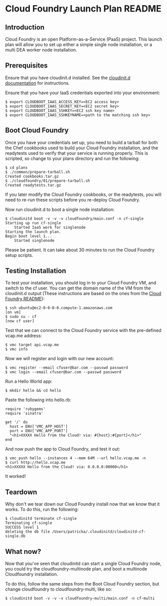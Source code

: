 # Cloud Foundry Launch Plan README

## Introduction

Cloud Foundry is an open Platform-as-a-Service (PaaS) project. This launch plan
will allow you to set up either a simple single node installation, or a multi
DEA worker node installation.


## Prerequisites

Ensure that you have cloudinit.d installed. See the [cloudinit.d documentation]
for instructions.

Ensure that you have your IaaS credentials exported into your environment:

    $ export CLOUDBOOT_IAAS_ACCESS_KEY=<EC2 access key>
    $ export CLOUDBOOT_IAAS_SECRET_KEY=<EC2 secret key>
    $ export CLOUDBOOT_IAAS_SSHKEY=<EC2 ssh key name>
    $ export CLOUDBOOT_IAAS_SSHKEYNAME=<path to the matching ssh key>

## Boot Cloud Foundry

Once you have your credentials set up, you need to build a tarball for both the
Chef cookbooks used to build your Cloud Foundry installation, and the
readytests used to verify that your service is running properly. This is
scripted, so change to your plans directory and run the following:

    $ cd plans
    $ ./common/prepare-tarball.sh
    Created cookbooks.tar.gz
    $ ./cloudfoundry/01/prepare-tarball.sh 
    Created readytests.tar.gz

If you later modify the Cloud Foundry cookbooks, or the readytests, you will
need to re-run these scripts before you re-deploy Cloud Foundry.

Now run cloudinit.d to boot a single node installation:

    $ cloudinitd boot -v -v -v cloudfoundry/main.conf -n cf-single
    Starting up run cf-single
        Started IaaS work for singlenode
    Starting the launch plan.
    Begin boot level 1...
        Started singlenode

Please be patient. It can take about 30 minutes to run the Cloud Foundry setup
scripts.


## Testing Installation

To test your installation, you should log in to your Cloud Foundry VM, and
switch to the cf user. You can get the domain name of the VM from the cloudinit.d
output (These instructions are based on the ones from the [Cloud Foundry README]):

    $ ssh ubuntu@ec2-0-0-0-0.compute-1.amazonaws.com
    [on vm]
    $ sudo su - cf
    [now cf user]

Test that we can connect to the Cloud Foundry service with the pre-defined
vcap.me address:

    $ vmc target api.vcap.me
    $ vmc info

Now we will register and login with our new account:

    $ vmc register --email cfuser@bar.com --passwd password
    $ vmc login --email cfuser@bar.com --passwd password

Run a Hello World app:

    $ mkdir hello && cd hello

Paste the following into hello.rb:

    require 'rubygems'
    require 'sinatra'

    get '/' do
      host = ENV['VMC_APP_HOST']
      port = ENV['VMC_APP_PORT']
      "<h1>XXXXX Hello from the Cloud! via: #{host}:#{port}</h1>"
    end

And now push the app to Cloud Foundry, and test it out:

    $ vmc push hello --instances 4 --mem 64M --url hello.vcap.me -n
    $ curl http://hello.vcap.me
    <h1>XXXXX Hello from the Cloud! via: 0.0.0.0:00000</h1>

It worked! 


## Teardown

Why don't we tear down our Cloud Foundry install now that we know that it
works. To do this, run the following:

    $ cloudinitd terminate cf-single
    Terminating cf-single
    SUCCESS level 1
    deleting the db file /Users/patricka/.cloudinitd/cloudinitd-cf-single.db


## What now?

Now that you've seen that cloudinitd can start a single Cloud Foundry node, you
could try the cloudfoundry-multinode plan, and boot a multinode Cloudfoundry
installation. 

To do this, follow the same steps from the Boot Cloud Foundry section, but change
cloudfoundry to cloudfoundry-multi, like so:

    $ cloudinitd boot -v -v -v cloudfoundry-multi/main.conf -n cf-multi

[cloudinit.d documentation]: http://www.nimbusproject.org/doc/cloudinitd/latest/
[Cloud Foundry README]: https://github.com/cloudfoundry/vcap/blob/master/README.md
